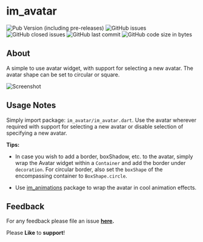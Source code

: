 # im_avatar

![Pub Version (including pre-releases)](https://img.shields.io/pub/v/im_avatar?include_prereleases)
![GitHub issues](https://img.shields.io/github/issues-raw/imujtaba8488/package_im_avatar)
![GitHub closed issues](https://img.shields.io/github/issues-closed-raw/imujtaba8488/package_im_avatar)
![GitHub last commit](https://img.shields.io/github/last-commit/imujtaba8488/package_im_avatar)
![GitHub code size in bytes](https://img.shields.io/github/languages/code-size/imujtaba8488/package_im_avatar)

## About

A simple to use avatar widget, with support for selecting a new avatar. The avatar shape can be set to circular or square.

![Screenshot](https://github.com/imujtaba8488/showcase/blob/master/im_avatar/im_avatar_01.gif)

## Usage Notes

Simply import package: `im_avatar/im_avatar.dart`. Use the avatar wherever required with support for selecting a new avatar or disable selection of specifying a new avatar.

__Tips:__

* In case you wish to add a border, boxShadow, etc. to the avatar, simply wrap the Avatar widget within a `Container` and add the border under `decoration`. For circular border, also set the `boxShape` of the encompassing container to
`BoxShape.circle`.

* Use [im_animations](https://pub.dev/packages/im_animations) package to wrap the avatar in cool animation effects.

## Feedback

For any feedback please file an issue **[here](https://github.com/imujtaba8488/package_im_avatar/issues).**

Please **Like** to **support**!
